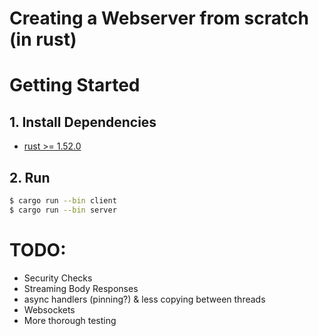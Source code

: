 # Creating a Webserver from scratch (in rust)

# Getting Started

## 1. Install Dependencies

- [rust >= 1.52.0](https://rustup.rs/)

## 2. Run

```bash
$ cargo run --bin client
$ cargo run --bin server
```

# TODO:

- Security Checks
- Streaming Body Responses
- async handlers (pinning?) & less copying between threads
- Websockets
- More thorough testing
